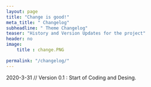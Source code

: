 ```yaml
---
layout: page
title: "Change is good!"
meta_title: " Changelog"
subheadline: " Theme Changelog"
teaser: "History and Version Updates for the project"
header: no
image: 
    title : change.PNG
    
permalink: "/changelog/"
---
```


2020-3-31 // Version 0.1
:   Start of Coding and Desing.



 
